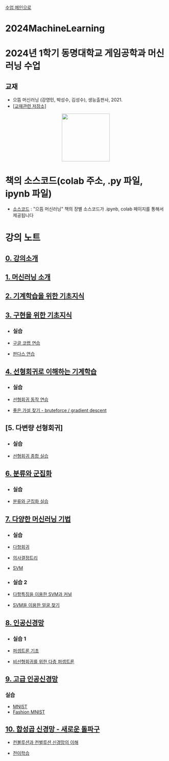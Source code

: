 [수업 메인으로](https://github.com/dknife/dknife.github.io/wiki/Lecture_Homepage)

# 2024MachineLearning

# 2024년 1학기 동명대학교 게임공학과 머신러닝 수업

## 교재 

 * 으뜸 머신러닝 (강영민, 박성수, 김성수), 생능출판사, 2021.
 * [[교재관련 저장소]](http://github.com/dknife/ML)
<p align="center">
  <img src="https://github.com/dknife/ML/raw/main/image/PrimeML_cover.png" width=150px>
</p>

# 책의 소스코드(colab 주소, .py 파일, ipynb 파일)
* [소스코드](https://github.com/dknife/ML/tree/main/Source/README.md)
: "으뜸 머신러닝" 책의 장별 소스코드가 .ipynb, colab 페이지를 통해서 제공됩니다


# 강의 노트


## [0. 강의소개](https://github.com/dknife/2023ML/raw/main/LectureNotes/00_%EC%9C%BC%EB%9C%B8%20%EB%A8%B8%EC%8B%A0%EB%9F%AC%EB%8B%9D_%EA%B0%95%EC%9D%98%EC%9E%90%EC%95%88%EB%82%B4%EC%84%9C.pdf)

## [1. 머신러닝 소개](https://github.com/dknife/2024MachineLearning/raw/main/LectureNotes/01%EC%9E%A5_%EB%A8%B8%EC%8B%A0%EB%9F%AC%EB%8B%9D%EC%9D%B4%EB%9E%80.pdf)

## [2. 기계학습을 위한 기초지식](https://github.com/dknife/2024MachineLearning/raw/main/LectureNotes/02%EC%9E%A5_%EB%A8%B8%EC%8B%A0%EB%9F%AC%EB%8B%9D%EC%9D%84%20%EC%9C%84%ED%95%9C%20%EA%B8%B0%EC%B4%88%EC%A7%80%EC%8B%9D.pdf)

## [3. 구현을 위한 기초지식](https://github.com/dknife/2024MachineLearning/raw/main/LectureNotes/03%EC%9E%A5_%EA%B5%AC%ED%98%84%EC%9D%84%EC%9C%84%ED%95%9C%20%EB%8F%84%EA%B5%AC.pdf)

* ### 실습

* [구글 코랩 연습](https://colab.research.google.com/drive/1I_4N0oOMNUjWa9pL48iCX5ypcgBy1xGm#scrollTo=aS83clRuGPss)

* [판다스 연습](https://colab.research.google.com/drive/1iRBXjqZJxPVKLBnvQVY4nSN_bQP64RDD)

## [4. 선형회귀로 이해하는 기계학습](https://github.com/dknife/2024MachineLearning/raw/main/LectureNotes/04%EC%9E%A5_%EC%84%A0%ED%98%95%20%ED%9A%8C%EA%B7%80%EB%A1%9C%20%EC%9D%B4%ED%95%B4%ED%95%98%EB%8A%94%20%EC%A7%80%EB%8F%84%ED%95%99%EC%8A%B5.pdf)

* ### 실습
  
* [선형회귀 동작 연습](https://colab.research.google.com/drive/1f_ghSH6cAQRQ9mQW9kGuE1A2Vw3QbDXZ?usp=sharing)

* [좋은 가설 찾기 - bruteforce / gradient descent](https://colab.research.google.com/drive/15bq6284FBBWlsEYydnBKX1Urg84KkTZO#scrollTo=vZ1ko7T6Hfoo)

## [5. 다변량 선형회귀]

* ### 실습
  
* [선형회귀 종합 실습](https://colab.research.google.com/drive/1Wy5TNdXTph2k88fXd9EvIWO1e8RYgvI4?usp=sharing)

## [6. 분류와 군집화](https://github.com/dknife/2024MachineLearning/raw/main/LectureNotes/05%EC%9E%A5_%EB%B6%84%EB%A5%98%EC%99%80%20%EA%B5%B0%EC%A7%91%ED%99%94%EB%A1%9C%20%EC%9D%B4%ED%95%B4%ED%95%98%EB%8A%94%20%EC%A7%80%EB%8F%84%20%ED%95%99%EC%8A%B5%EA%B3%BC%20%EB%B9%84%EC%A7%80%EB%8F%84%20%ED%95%99%EC%8A%B5.pdf)

* ### 실습 
* [분류와 군집화 실습](https://colab.research.google.com/drive/1eCoM731zKzv5Oh6K4sBp_bP4jQHxMKhm?usp=sharing)

## [7. 다양한 머신러닝 기법](https://github.com/dknife/2024MachineLearning/raw/main/LectureNotes/06%EC%9E%A5_%EB%8B%A4%EC%96%91%ED%95%9C%20%EB%A8%B8%EC%8B%A0%EB%9F%AC%EB%8B%9D%20%EA%B8%B0%EB%B2%95%EB%93%A4%20-%20%EB%8B%A4%ED%95%AD%20%ED%9A%8C%EA%B7%80%2C%20%EA%B2%B0%EC%A0%95%20%ED%8A%B8%EB%A6%AC%2C%20SVM.pdf)

* ### 실습

* [다항회귀](https://colab.research.google.com/drive/1PuYXGVcc3EpAqbmYcoYLI3-SBAxS33gt)
* [의사결정트리](https://colab.research.google.com/drive/1jlCqE6Rv9IYdlFgzlCCj-GI9bRdA8u95?usp=sharing)
* [SVM](https://colab.research.google.com/drive/1N-QPYb8jV8d9JjHpmapWeanBGVqhwewo?usp=sharing)
  
* ### 실습 2

* [다항특징을 이용한 SVM과 커널](https://colab.research.google.com/drive/1V5DMqY8aJhTTlAChl2H5iB18sYtp5o8I#scrollTo=TtAbrNit3_HZ)
* [SVM을 이용한 얼굴 찾기](https://colab.research.google.com/drive/1qyk4TedrNAN4hLx7b-Pyr33K6nCFDE7u?usp=sharing)

## [8. 인공신경망](https://github.com/dknife/2024MachineLearning/raw/main/LectureNotes/07%EC%9E%A5_%EC%9D%B8%EA%B3%B5%20%EC%8B%A0%EA%B2%BD%EB%A7%9D%20%EA%B8%B0%EC%B4%88%20-%20%EB%AC%B8%EC%A0%9C%EC%99%80%20%EB%8F%8C%ED%8C%8C%EA%B5%AC.pdf)

* ### 실습 1
* [퍼셉트론 기초](https://colab.research.google.com/drive/1_TJxAWlp35YxEKmclpo8VEBNfrSK3AR7?usp=sharing)

* [비선형회귀를 위한 다층 퍼셉트론](https://colab.research.google.com/drive/1T-N-DBjvMd4_0SkLa2-PVC3_5Wjmw7QK?usp=sharing)

## [9. 고급 인공신경망](https://github.com/dknife/2024MachineLearning/blob/main/LectureNotes/08%EC%9E%A5_%EA%B3%A0%EA%B8%89%20%EC%9D%B8%EA%B3%B5%20%EC%8B%A0%EA%B2%BD%EB%A7%9D%20%EA%B5%AC%ED%98%84.pdf)

### 실습

* [MNIST](https://colab.research.google.com/drive/1YVyC_SrqcjN8oa-AdcRW9LyNyVzkY2kK?usp=sharing)
* [Fashion MNIST](https://colab.research.google.com/drive/19gQYkfoHTBncGURzaohj4C91E5rF_9by?usp=sharing)


## [10. 합성곱 신경망 - 새로운 돌파구](https://github.com/dknife/2024MachineLearning/blob/main/LectureNotes/09%EC%9E%A5_%EC%8B%A0%EA%B2%BD%EB%A7%9D%20%EB%B6%80%ED%9D%A5%EC%9D%98%20%EC%8B%9C%EC%9E%91%2C%20%ED%95%A9%EC%84%B1%EA%B3%B1%20%EC%8B%A0%EA%B2%BD%EB%A7%9D.pdf)

* [컨볼루션과 컨벌루션 신경망의 이해](https://colab.research.google.com/drive/1FGMjWffVzew-Q3nQ0htHk9X9xcK0fAux?usp=sharing)

* [전이학습](https://colab.research.google.com/drive/1_ds0UGDJcblioOkVuRBd5epQdxjewOui?usp=sharing)
